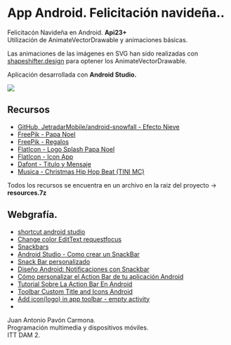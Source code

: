 # App Android. Felicitación navideña..
Felicitacón Navideña en Android. **Api23+**  
Utilización de AnimateVectorDrawable y animaciones básicas.

Las animaciones de las imágenes en SVG han sido realizadas con [shapeshifter.design](https://shapeshifter.design/) para optener los AnimateVectorDrawable.  

Aplicación desarrollada con **Android Studio.**

![](https://drive.google.com/uc?export=view&id=1zWGhjfL7Fank9s9q58AAXKF495tu1XpZ)


## Recursos
- [GitHub, JetradarMobile/android-snowfall - Efecto Nieve](https://github.com/JetradarMobile/android-snowfall)
- [FreePik - Papa Noel](https://www.freepik.es/vector-gratis/plana-pancartas-navidad-santa-claus-muneco-nieve_5793944.htm)
- [FreePik - Regalos](https://www.freepik.es/vector-gratis/feliz-cumpleanos-regalos-globos_5288414.htm)
- [FlatIcon - Logo Splash Papa Noel](https://www.flaticon.com/premium-icon/santa-claus_2345737)
- [FlatIcon - Icon App](https://www.flaticon.com/free-icon/santa-claus_667611)
- [Dafont - Titulo y Mensaje](https://www.dafont.com/es/snowballs.font)
- [Musica - Christmas Hip Hop Beat (TINI MC)](https://www.youtube.com/watch?v=wsZZScXcQAU)

Todos los recursos se encuentra en un archivo en la raiz del proyecto -> **resources.7z**

## Webgrafía.
- [shortcut android studio](https://developer.android.com/studio/intro/keyboard-shortcuts?hl=es)
- [Change color EditText requestfocus](https://stackoverflow.com/questions/25661788/edittext-background-base-line-color-changing-based-on-its-focus-in-android)
- [Snackbars](https://material.io/develop/android/components/snackbar/)
- [Android Studio - Como crear un SnackBar](https://www.youtube.com/watch?v=PsJBXlWdR4Q)
- [Snack Bar personalizado](https://riptutorial.com/es/android/example/11934/snack-bar-personalizado)
- [Diseño Android: Notificaciones con Snackbar](https://danielme.com/2015/07/30/diseno-android-notificaciones-con-snackbar/)
- [Cómo personalizar el Action Bar de tu aplicación Android](https://programacionymas.com/blog/personalizar-action-bar-android)
- [Tutorial Sobre La Action Bar En Android](http://www.hermosaprogramacion.com/2014/09/android-action-bar/)
- [Toolbar Custom Title and Icons Android](https://youtu.be/F9I61Fy25tQ)
- [Add icon(logo) in app toolbar - empty activity](https://stackoverflow.com/questions/43185255/add-iconlogo-in-app-toolbar-empty-activity)
- 


Juan Antonio Pavón Carmona.   
Programación multimedia y dispositivos móviles.  
ITT DAM 2.
